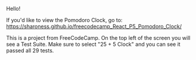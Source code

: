 Hello!

If you'd like to view the Pomodoro Clock, go to: https://sharoness.github.io/freecodecamp_React_P5_Pomodoro_Clock/

This is a project from FreeCodeCamp. On the top left of the screen you will see a Test Suite. Make sure to select "25 + 5 Clock" and you can see it passed all 29 tests.
